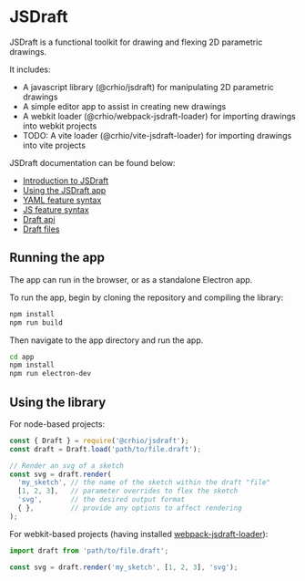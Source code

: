# JSDraft

JSDraft is a functional toolkit for drawing and flexing 2D parametric drawings.

It includes:
- A javascript library (@crhio/jsdraft) for manipulating 2D parametric drawings
- A simple editor app to assist in creating new drawings
- A webkit loader (@crhio/webpack-jsdraft-loader) for importing drawings into webkit projects
- TODO: A vite loader (@crhio/vite-jsdraft-loader) for importing drawings into vite projects


JSDraft documentation can be found below:

* [Introduction to JSDraft](documentation/introduction.md)
* [Using the JSDraft app](documentation/app.md)
* [YAML feature syntax](documentation/yaml-syntax.md)
* [JS feature syntax](documentation/js-syntax.md)
* [Draft api](documentation/api.md)
* [Draft files](documentation/files.md)

## Running the app

The app can run in the browser, or as a standalone Electron app.

To run the app, begin by cloning the repository and compiling the library:
```bash
npm install
npm run build
```

Then navigate to the app directory and run the app.
```bash
cd app
npm install
npm run electron-dev
```

## Using the library

For node-based projects:
```js
const { Draft } = require('@crhio/jsdraft');
const draft = Draft.load('path/to/file.draft');

// Render an svg of a sketch
const svg = draft.render(
  'my_sketch', // the name of the sketch within the draft "file"
  [1, 2, 3],   // parameter overrides to flex the sketch
  'svg',       // the desired output format
  { },         // provide any options to affect rendering
);
```

For webkit-based projects (having installed [webpack-jsdraft-loader](documentation/files.md#importing-jsdraft-files)):
```js
import draft from 'path/to/file.draft';

const svg = draft.render('my_sketch', [1, 2, 3], 'svg');
```
